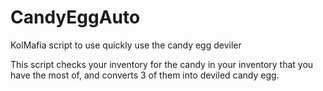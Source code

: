 # CandyEggAuto
KolMafia script to use quickly use the candy egg deviler

This script checks your inventory for the candy in your inventory that you have the most of, and converts 3 of them into deviled candy egg.
